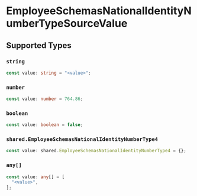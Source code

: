 # EmployeeSchemasNationalIdentityNumberTypeSourceValue


## Supported Types

### `string`

```typescript
const value: string = "<value>";
```

### `number`

```typescript
const value: number = 764.86;
```

### `boolean`

```typescript
const value: boolean = false;
```

### `shared.EmployeeSchemasNationalIdentityNumberType4`

```typescript
const value: shared.EmployeeSchemasNationalIdentityNumberType4 = {};
```

### `any[]`

```typescript
const value: any[] = [
  "<value>",
];
```

